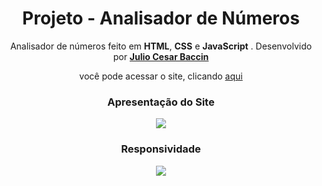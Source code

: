 <h1 align="center"> 
Projeto - Analisador de Números
</h1>
 
 <p align="center">
 Analisador de números feito em <strong>HTML</strong>, <strong>CSS</strong> e <strong>JavaScript</strong> <strong></strong>. Desenvolvido por <a target="_blank" rel="external" href="https://github.com/juliobaccin/"><strong>Julio Cesar Baccin</strong></a>
 </p>

<p align="center">
 você pode acessar o site, clicando <a href="https://juliobaccin.github.io/Projeto-Analisador/">aqui</a>
</p>

<div align="center">
<h3>
 Apresentação do Site
</h3>    
<img src="https://github.com/juliobaccin/Projeto-AnalisadorDeNumeros/blob/main/site.gif">
 <h3>
  Responsividade
 </h3> 
<img src="https://github.com/juliobaccin/Projeto-AnalisadorDeNumeros/blob/main/responsivo.gif">
</div>
